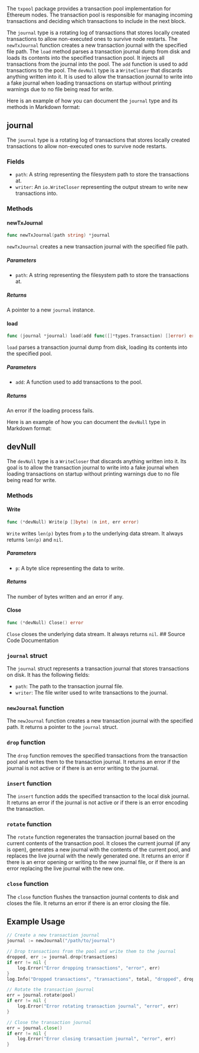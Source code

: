 The `txpool` package provides a transaction pool implementation for Ethereum nodes. The transaction pool is responsible for managing incoming transactions and deciding which transactions to include in the next block.

The `journal` type is a rotating log of transactions that stores locally created transactions to allow non-executed ones to survive node restarts. The `newTxJournal` function creates a new transaction journal with the specified file path. The `load` method parses a transaction journal dump from disk and loads its contents into the specified transaction pool. It injects all transactions from the journal into the pool. The `add` function is used to add transactions to the pool. The `devNull` type is a `WriteCloser` that discards anything written into it. It is used to allow the transaction journal to write into a fake journal when loading transactions on startup without printing warnings due to no file being read for write.

Here is an example of how you can document the `journal` type and its methods in Markdown format:

## journal

The `journal` type is a rotating log of transactions that stores locally created transactions to allow non-executed ones to survive node restarts.

### Fields

- `path`: A string representing the filesystem path to store the transactions at.
- `writer`: An `io.WriteCloser` representing the output stream to write new transactions into.

### Methods

#### newTxJournal

```go
func newTxJournal(path string) *journal
```

`newTxJournal` creates a new transaction journal with the specified file path.

##### Parameters

- `path`: A string representing the filesystem path to store the transactions at.

##### Returns

A pointer to a new `journal` instance.

#### load

```go
func (journal *journal) load(add func([]*types.Transaction) []error) error
```

`load` parses a transaction journal dump from disk, loading its contents into the specified pool.

##### Parameters

- `add`: A function used to add transactions to the pool.

##### Returns

An error if the loading process fails.

Here is an example of how you can document the `devNull` type in Markdown format:

## devNull

The `devNull` type is a `WriteCloser` that discards anything written into it. Its goal is to allow the transaction journal to write into a fake journal when loading transactions on startup without printing warnings due to no file being read for write.

### Methods

#### Write

```go
func (*devNull) Write(p []byte) (n int, err error)
```

`Write` writes `len(p)` bytes from `p` to the underlying data stream. It always returns `len(p)` and `nil`.

##### Parameters

- `p`: A byte slice representing the data to write.

##### Returns

The number of bytes written and an error if any.

#### Close

```go
func (*devNull) Close() error
```

`Close` closes the underlying data stream. It always returns `nil`. ## Source Code Documentation

### `journal` struct

The `journal` struct represents a transaction journal that stores transactions on disk. It has the following fields:

- `path`: The path to the transaction journal file.
- `writer`: The file writer used to write transactions to the journal.

### `newJournal` function

The `newJournal` function creates a new transaction journal with the specified path. It returns a pointer to the `journal` struct.

### `drop` function

The `drop` function removes the specified transactions from the transaction pool and writes them to the transaction journal. It returns an error if the journal is not active or if there is an error writing to the journal.

### `insert` function

The `insert` function adds the specified transaction to the local disk journal. It returns an error if the journal is not active or if there is an error encoding the transaction.

### `rotate` function

The `rotate` function regenerates the transaction journal based on the current contents of the transaction pool. It closes the current journal (if any is open), generates a new journal with the contents of the current pool, and replaces the live journal with the newly generated one. It returns an error if there is an error opening or writing to the new journal file, or if there is an error replacing the live journal with the new one.

### `close` function

The `close` function flushes the transaction journal contents to disk and closes the file. It returns an error if there is an error closing the file.

## Example Usage

```go
// Create a new transaction journal
journal := newJournal("/path/to/journal")

// Drop transactions from the pool and write them to the journal
dropped, err := journal.drop(transactions)
if err != nil {
    log.Error("Error dropping transactions", "error", err)
}
log.Info("Dropped transactions", "transactions", total, "dropped", dropped)

// Rotate the transaction journal
err = journal.rotate(pool)
if err != nil {
    log.Error("Error rotating transaction journal", "error", err)
}

// Close the transaction journal
err = journal.close()
if err != nil {
    log.Error("Error closing transaction journal", "error", err)
}
```